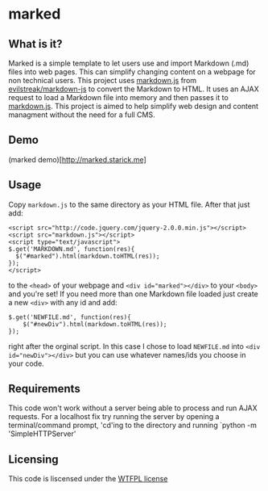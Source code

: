 marked
======

What is it?
-----------

Marked is a simple template to let users use and import Markdown (.md) files into web pages. This can simplify changing content on a webpage for non technical users. This project uses [markdown.js](https://github.com/trevorstarick/marked/blob/master/markdown.js) from [evilstreak/markdown-js](https://github.com/evilstreak/markdown-js) to convert the Markdown to HTML. It uses an AJAX request to load a Markdown file into memory and then passes it to [markdown.js](https://github.com/trevorstarick/marked/blob/master/markdown.js). This project is aimed to help simplify web design and content managment without the need for a full CMS.

Demo
----
(marked demo)[http://marked.starick.me]

Usage
------------

Copy `markdown.js` to the same directory as your HTML file. After that just add:

```
<script src="http://code.jquery.com/jquery-2.0.0.min.js"></script>
<script src="markdown.js"></script>
<script type="text/javascript">
$.get('MARKDOWN.md', function(res){
  $("#marked").html(markdown.toHTML(res));
});
</script>
```

to the `<head>` of your webpage and `<div id="marked"></div>` to your `<body>` and you're set! If you need more than one Markdown file loaded just create a new `<div>` with any id and add:

```
$.get('NEWFILE.md', function(res){
	$("#newDiv").html(markdown.toHTML(res));
});
```

right after the orginal script. In this case I chose to load `NEWFILE.md` into `<div id="newDiv"></div>` but you can use whatever names/ids you choose in your code.

Requirements
------------

This code won't work without a server being able to process and run AJAX requests. For a localhost fix try running the server by opening a terminal/command prompt, 'cd'ing to the directory and running `python -m 'SimpleHTTPServer'

Licensing
---------
This code is liscensed under the [WTFPL license](http://www.wtfpl.net/)
